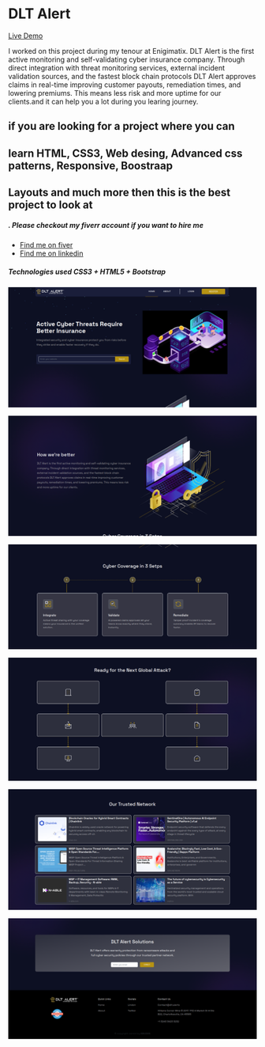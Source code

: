 # DLT Alert

[Live Demo](https://dapper-basbousa-1e8675.netlify.app/)

I worked on this project during my tenour at Enigimatix. DLT Alert is
the first active monitoring and self-validating cyber insurance
company. Through direct integration with threat monitoring services,
external incident validation sources, and the fastest block chain
protocols DLT Alert approves claims in real-time improving customer
payouts, remediation times, and lowering premiums. This means less
risk and more uptime for our clients.and it can help you a lot during
you learing journey.

## if you are looking for a project where you can

## learn HTML, CSS3, Web desing, Advanced css patterns, Responsive, Boostraap

## Layouts and much more then this is the best project to look at

##### . Please checkout my fiverr account if you want to hire me

- [Find me on fiver ](https://www.fiverr.com/zainbinramzan/develop-web-applications-with-mern-stack-react-node-express-moongodbplugin-react/README.md)
- [Find me on linkedin](https://www.linkedin.com/in/abu-zain-html-css-javascipt-developer/)

##### Technologies used CSS3 + HTML5 + Bootstrap

![Project page](./reame-images/1.png)

![Project page](./reame-images/2.png)

![Project page](./reame-images/3.png)

![Project page](./reame-images/4.png)

![Project page](./reame-images/5.png)

![Project page](./reame-images/6.png)
